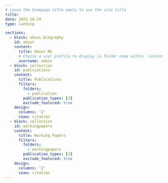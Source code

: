 ```yaml
---
# Leave the homepage title empty to use the site title
title:
date: 2022-10-24
type: landing

sections:
  - block: about.biography
    id: about
    content:
      title: About Me
      # Choose a user profile to display (a folder name within `content/authors/`)
      username: admin
  - block: collection
    id: publications
    content:
      title: Publications
      filters:
        folders:
          - publication
        publication_types: [3]
        exclude_featured: true
    design:
      columns: '2'
      view: citation
  - block: collection
    id: workingpapers
    content:
      title: Working Papers
      filters: 
        folders:
          - workingpapers
        publication_types: [3]
        exclude_featured: true
    design:
      columns: '2'
      view: citation
---
```

